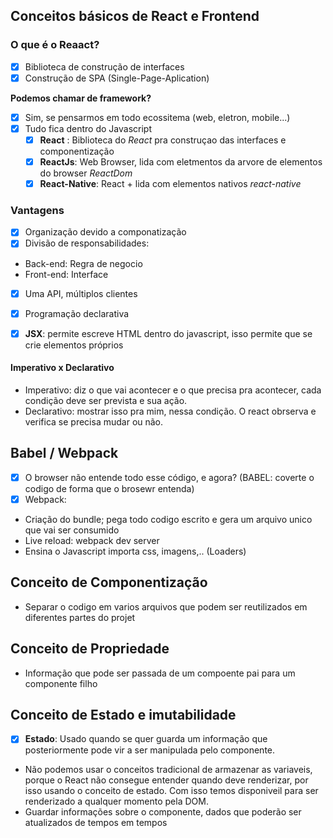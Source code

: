 ## Conceitos básicos de React e Frontend
### O que é o Reaact?
- [x] Biblioteca de construção de interfaces
- [x] Construção de SPA (Single-Page-Aplication)

**Podemos chamar de framework?**
- [x] Sim, se pensarmos em todo ecossitema (web, eletron, mobile...)
- [x] Tudo fica dentro do Javascript
  - [x] **React** : Biblioteca do *React* pra construçao das interfaces e componentização
  - [x] **ReactJs**: Web Browser, lida com eletmentos da arvore de elementos do browser *ReactDom*
  - [x] **React-Native**: React + lida com elementos nativos *react-native*

### Vantagens
- [x] Organização devido a componatização
- [x] Divisão de responsabilidades: 
 - Back-end: Regra de negocio
 - Front-end: Interface
- [x] Uma API, múltiplos clientes
- [x] Programação declarativa 

- [x] **JSX**: permite escreve HTML dentro do javascript, isso permite que se crie elementos próprios

#### Imperativo x Declarativo
- Imperativo: diz o que vai acontecer e o que precisa pra acontecer, cada condição deve ser prevista e sua ação.
- Declarativo: mostrar isso pra mim, nessa condição. O react obrserva e verifica se precisa mudar ou não.

## Babel / Webpack
- [x] O browser não entende todo esse código, e agora? (BABEL: coverte o codigo de forma que o brosewr entenda)
- [x] Webpack:
- Criação do bundle; pega todo codigo escrito e gera um arquivo unico que vai ser consumido
- Live reload: webpack dev server 
- Ensina o Javascript importa css, imagens,.. (Loaders)

## Conceito de Componentização
- Separar o codigo em varios arquivos que podem ser reutilizados em diferentes partes do projet

## Conceito de Propriedade
- Informação que pode ser passada de um compoente pai para um componente filho

## Conceito de Estado e imutabilidade
- [x] __Estado__: Usado quando se quer guarda um informação que posteriormente pode vir a ser manipulada pelo componente.
- Não podemos usar o conceitos tradicional de armazenar as variaveis, porque o React não consegue entender quando deve renderizar, por isso usando o conceito de estado. Com isso temos disponiveil para ser renderizado a qualquer momento pela DOM.
- Guardar informações sobre o componente, dados que poderão ser atualizados de tempos em tempos
